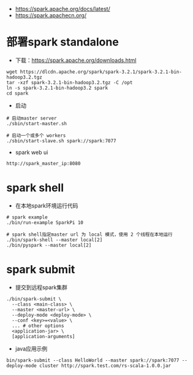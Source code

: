 * https://spark.apache.org/docs/latest/
* https://spark.apachecn.org/


# 部署spark standalone
* 下载：https://spark.apache.org/downloads.html
```
wget https://dlcdn.apache.org/spark/spark-3.2.1/spark-3.2.1-bin-hadoop3.2.tgz
tar -xzf spark-3.2.1-bin-hadoop3.2.tgz -C /opt
ln -s spark-3.2.1-bin-hadoop3.2 spark
cd spark
```
* 启动 
```
# 启动master server
./sbin/start-master.sh 

# 启动一个或多个 workers 
./sbin/start-slave.sh spark://spark:7077
```
* spark web ui
```
http://spark_master_ip:8080
```

# spark shell
* 在本地spark环境运行代码
```
# spark example
./bin/run-example SparkPi 10 

# spark shell指定master url 为 local 模式，使用 2 个线程在本地运行
./bin/spark-shell --master local[2]
./bin/pyspark --master local[2]
```

# spark submit
* 提交到远程spark集群
```
./bin/spark-submit \
  --class <main-class> \
  --master <master-url> \
  --deploy-mode <deploy-mode> \
  --conf <key>=<value> \
  ... # other options
  <application-jar> \
  [application-arguments]
```
* java应用示例
```
bin/spark-submit --class HelloWorld --master spark://spark:7077 --deploy-mode cluster http://spark.test.com/rs-scala-1.0.0.jar
```